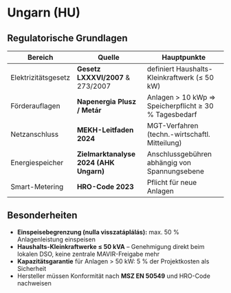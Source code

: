 # Ungarn (HU)

## Regulatorische Grundlagen

| Bereich | Quelle | Hauptpunkte |
| --- | --- | --- |
| Elektrizitätsgesetz | **Gesetz LXXXVI/2007** & 273/2007 | definiert Haushalts-Kleinkraftwerk (≤ 50 kW) |
| Förderauflagen | **Napenergia Plusz / Metár** | Anlagen > 10 kWp ⇒ Speicherpflicht ≥ 30 % Tagesbedarf |
| Netzanschluss | **MEKH-Leitfaden 2024** | MGT-Verfahren (techn.-wirtschaftl. Mitteilung) |
| Energiespeicher | **Zielmarktanalyse 2024 (AHK Ungarn)** | Anschlussgebühren abhängig von Spannungsebene |
| Smart-Metering | **HRO-Code 2023** | Pflicht für neue Anlagen |

## Besonderheiten

* **Einspeisebegrenzung (nulla visszatáplálás):** max. 50 % Anlagenleistung einspeisen
* **Haushalts-Kleinkraftwerke ≤ 50 kVA** – Genehmigung direkt beim lokalen DSO, keine zentrale MAVIR-Freigabe mehr
* **Kapazitätsgarantie** für Anlagen > 50 kW: 5 % der Projektkosten als Sicherheit
* Hersteller müssen Konformität nach **MSZ EN 50549** und HRO-Code nachweisen


